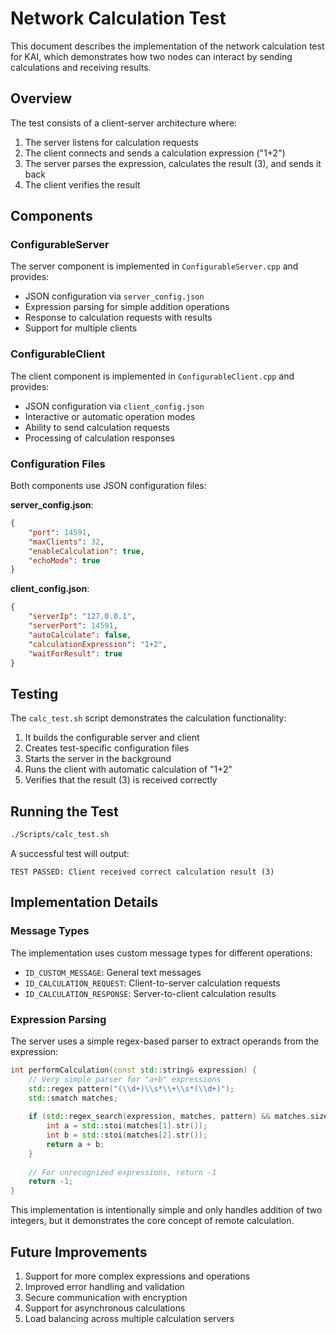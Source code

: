# Network Calculation Test

This document describes the implementation of the network calculation test for KAI, which demonstrates how two nodes can interact by sending calculations and receiving results.

## Overview

The test consists of a client-server architecture where:
1. The server listens for calculation requests
2. The client connects and sends a calculation expression ("1+2")
3. The server parses the expression, calculates the result (3), and sends it back
4. The client verifies the result

## Components

### ConfigurableServer

The server component is implemented in `ConfigurableServer.cpp` and provides:
- JSON configuration via `server_config.json`
- Expression parsing for simple addition operations
- Response to calculation requests with results
- Support for multiple clients

### ConfigurableClient

The client component is implemented in `ConfigurableClient.cpp` and provides:
- JSON configuration via `client_config.json`
- Interactive or automatic operation modes
- Ability to send calculation requests
- Processing of calculation responses

### Configuration Files

Both components use JSON configuration files:

**server_config.json**:
```json
{
    "port": 14591,
    "maxClients": 32,
    "enableCalculation": true,
    "echoMode": true
}
```

**client_config.json**:
```json
{
    "serverIp": "127.0.0.1",
    "serverPort": 14591,
    "autoCalculate": false,
    "calculationExpression": "1+2",
    "waitForResult": true
}
```

## Testing

The `calc_test.sh` script demonstrates the calculation functionality:
1. It builds the configurable server and client
2. Creates test-specific configuration files
3. Starts the server in the background
4. Runs the client with automatic calculation of "1+2"
5. Verifies that the result (3) is received correctly

## Running the Test

```bash
./Scripts/calc_test.sh
```

A successful test will output:
```
TEST PASSED: Client received correct calculation result (3)
```

## Implementation Details

### Message Types

The implementation uses custom message types for different operations:
- `ID_CUSTOM_MESSAGE`: General text messages
- `ID_CALCULATION_REQUEST`: Client-to-server calculation requests
- `ID_CALCULATION_RESPONSE`: Server-to-client calculation results

### Expression Parsing

The server uses a simple regex-based parser to extract operands from the expression:
```cpp
int performCalculation(const std::string& expression) {
    // Very simple parser for "a+b" expressions
    std::regex pattern("(\\d+)\\s*\\+\\s*(\\d+)");
    std::smatch matches;
    
    if (std::regex_search(expression, matches, pattern) && matches.size() == 3) {
        int a = std::stoi(matches[1].str());
        int b = std::stoi(matches[2].str());
        return a + b;
    }
    
    // For unrecognized expressions, return -1
    return -1;
}
```

This implementation is intentionally simple and only handles addition of two integers, but it demonstrates the core concept of remote calculation.

## Future Improvements

1. Support for more complex expressions and operations
2. Improved error handling and validation
3. Secure communication with encryption
4. Support for asynchronous calculations
5. Load balancing across multiple calculation servers
